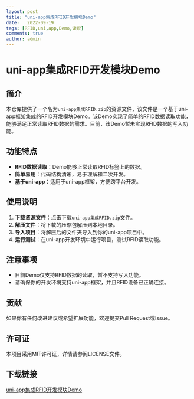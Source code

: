 ```yaml
---
layout: post
title: "uni-app集成RFID开发模块Demo"
date:   2022-09-19
tags: [RFID,uni,app,Demo,读取]
comments: true
author: admin
---
```

# uni-app集成RFID开发模块Demo

## 简介
本仓库提供了一个名为`uni-app集成RFID.zip`的资源文件，该文件是一个基于uni-app框架集成的RFID开发模块Demo。该Demo实现了简单的RFID数据读取功能，能够满足正常读取RFID数据的需求。目前，该Demo暂未实现RFID数据的写入功能。

## 功能特点
- **RFID数据读取**：Demo能够正常读取RFID标签上的数据。
- **简单易用**：代码结构清晰，易于理解和二次开发。
- **基于uni-app**：适用于uni-app框架，方便跨平台开发。

## 使用说明
1. **下载资源文件**：点击下载`uni-app集成RFID.zip`文件。
2. **解压文件**：将下载的压缩包解压到本地目录。
3. **导入项目**：将解压后的文件夹导入到你的uni-app项目中。
4. **运行测试**：在uni-app开发环境中运行项目，测试RFID读取功能。

## 注意事项
- 目前Demo仅支持RFID数据的读取，暂不支持写入功能。
- 请确保你的开发环境支持uni-app框架，并且RFID设备已正确连接。

## 贡献
如果你有任何改进建议或希望扩展功能，欢迎提交Pull Request或Issue。

## 许可证
本项目采用MIT许可证，详情请参阅LICENSE文件。

## 下载链接

[uni-app集成RFID开发模块Demo](https://pan.quark.cn/s/377cfe7728c4)